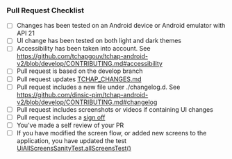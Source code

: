 ### Pull Request Checklist

<!--
 Please read [CONTRIBUTING.md](https://github.com/dinsic-pim/tchap-android-v2/blob/develop/CONTRIBUTING.md) before submitting your pull request
 Depending on the Pull Request content, it can be acceptable if some of the following checkboxes stay unchecked.
 -->

- [ ] Changes has been tested on an Android device or Android emulator with API 21
- [ ] UI change has been tested on both light and dark themes
- [ ] Accessibility has been taken into account. See https://github.com/tchapgouv/tchap-android-v2/blob/develop/CONTRIBUTING.md#accessibility
- [ ] Pull request is based on the develop branch
- [ ] Pull request updates [TCHAP_CHANGES.md](https://github.com/dinsic-pim/tchap-android-v2/blob/develop/TCHAP_CHANGES.md)
- [ ] Pull request includes a new file under ./changelog.d. See https://github.com/dinsic-pim/tchap-android-v2/blob/develop/CONTRIBUTING.md#changelog
- [ ] Pull request includes screenshots or videos if containing UI changes
- [ ] Pull request includes a [sign off](https://matrix-org.github.io/synapse/latest/development/contributing_guide.html#sign-off)
- [ ] You've made a self review of your PR
- [ ] If you have modified the screen flow, or added new screens to the application, you have updated the test [UiAllScreensSanityTest.allScreensTest()](https://github.com/tchapgouv/tchap-android-v2/blob/develop/vector/src/androidTest/java/im/vector/app/ui/UiAllScreensSanityTest.kt)
